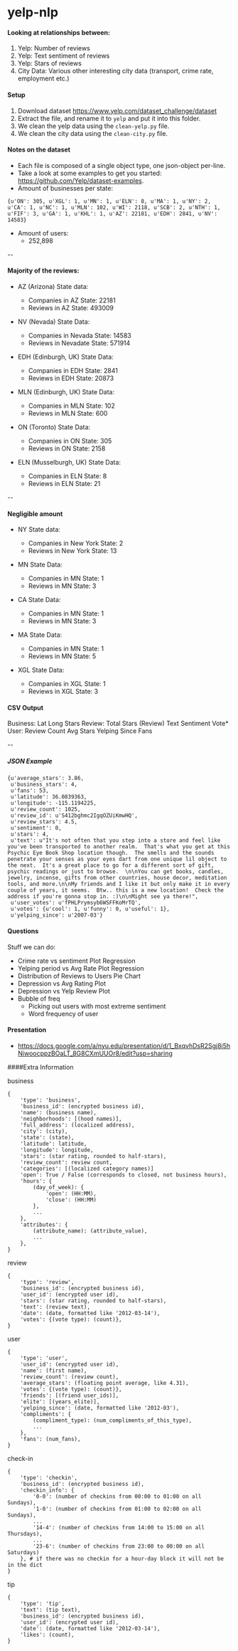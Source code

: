 yelp-nlp
========

#### Looking at relationships between:

1. Yelp: Number of reviews
2. Yelp: Text sentiment of reviews
3. Yelp: Stars of reviews
4. City Data: Various other interesting city data (transport, crime rate, employment etc.)

#### Setup

1. Download dataset https://www.yelp.com/dataset_challenge/dataset
2. Extract the file, and rename it to `yelp` and put it into this folder.
3. We clean the yelp data using the `clean-yelp.py` file.
4. We clean the city data using the `clean-city.py` file.

#### Notes on the dataset

- Each file is composed of a single object type, one json-object per-line.
- Take a look at some examples to get you started: https://github.com/Yelp/dataset-examples.
- Amount of businesses per state:

```
{u'ON': 305, u'XGL': 1, u'MN': 1, u'ELN': 8, u'MA': 1, u'NY': 2, u'CA': 1, u'NC': 1, u'MLN': 102, u'WI': 2118, u'SCB': 2, u'NTH': 1, u'FIF': 3, u'GA': 1, u'KHL': 1, u'AZ': 22181, u'EDH': 2841, u'NV': 14583}
```

- Amount of users:
    - 252,898

--

#### Majority of the reviews:

- AZ (Arizona) State data:
    - Companies in AZ State: 22181
    - Reviews in AZ State: 493009

- NV (Nevada) State Data:
    - Companies in Nevada State: 14583
    - Reviews in Nevadate State: 571914

- EDH (Edinburgh, UK) State Data:
    - Companies in EDH State: 2841
    - Reviews in EDH State: 20873

- MLN (Edinburgh, UK) State Data:
    - Companies in MLN State: 102
    - Reviews in MLN State: 600

- ON (Toronto) State Data:
    - Companies in ON State: 305
    - Reviews in ON State: 2158

- ELN (Musselburgh, UK) State Data:
    - Companies in ELN State: 8
    - Reviews in ELN State: 21

--

#### Negligible amount

- NY State data:
    - Companies in New York State: 2
    - Reviews in New York State: 13

- MN State Data:
    - Companies in MN State: 1
    - Reviews in MN State: 3

- CA State Data:
    - Companies in MN State: 1
    - Reviews in MN State: 3

- MA State Data:
    - Companies in MN State: 1
    - Reviews in MN State: 5

- XGL State Data:
    - Companies in XGL State: 1
    - Reviews in XGL State: 3

#### CSV Output

Business: Lat   Long    Stars 
Review: Total   Stars (Review)  Text    Sentiment   Vote*
User: Review Count  Avg Stars   Yelping Since   Fans

--

##### JSON Example

```
{u'average_stars': 3.86,
 u'business_stars': 4,
 u'fans': 53,
 u'latitude': 36.0839363,
 u'longitude': -115.1194225,
 u'review_count': 1025,
 u'review_id': u'S412bghmc2IgqOZUiKmwHQ',
 u'review_stars': 4.5,
 u'sentiment': 0,
 u'stars': 4,
 u'text': u"It's not often that you step into a store and feel like you've been transported to another realm.  That's what you get at this Psychic Eye Book Shop location though.  The smells and the sounds penetrate your senses as your eyes dart from one unique lil object to the next.  It's a great place to go for a different sort of gift, psychic readings or just to browse.  \n\nYou can get books, candles, jewelry, incense, gifts from other countries, house decor, meditation tools, and more.\n\nMy friends and I like it but only make it in every couple of years, it seems.  Btw.. this is a new location!  Check the address if you're gonna stop in. :)\n\nMight see ya there!",
 u'user_votes': u'fPHLPrymsyb6WSFFKoMrTQ',
 u'votes': {u'cool': 1, u'funny': 0, u'useful': 1},
 u'yelping_since': u'2007-03'}
 ```

#### Questions

Stuff we can do:            
- Crime rate vs sentiment       Plot    Regression
- Yelping period vs Avg Rate        Plot    Regression
- Distribution of Reviews to Users      Pie Chart   
- Depression vs Avg Rating      Plot
- Depression vs Yelp Review     Plot    
- Bubble of freq            
    - Picking out users with most extreme sentiment         
    - Word frequency of user

#### Presentation 
- https://docs.google.com/a/nyu.edu/presentation/d/1_BxqvhDsR2Sgj8i5hNiwoocppzBOaLT_8G8CXmUUOr8/edit?usp=sharing

####Extra Information

business
```
{
    'type': 'business',
    'business_id': (encrypted business id),
    'name': (business name),
    'neighborhoods': [(hood names)],
    'full_address': (localized address),
    'city': (city),
    'state': (state),
    'latitude': latitude,
    'longitude': longitude,
    'stars': (star rating, rounded to half-stars),
    'review_count': review count,
    'categories': [(localized category names)]
    'open': True / False (corresponds to closed, not business hours),
    'hours': {
        (day_of_week): {
            'open': (HH:MM),
            'close': (HH:MM)
        },
        ...
    },
    'attributes': {
        (attribute_name): (attribute_value),
        ...
    },
}
```

review
```
{
    'type': 'review',
    'business_id': (encrypted business id),
    'user_id': (encrypted user id),
    'stars': (star rating, rounded to half-stars),
    'text': (review text),
    'date': (date, formatted like '2012-03-14'),
    'votes': {(vote type): (count)},
}
```

user
```
{
    'type': 'user',
    'user_id': (encrypted user id),
    'name': (first name),
    'review_count': (review count),
    'average_stars': (floating point average, like 4.31),
    'votes': {(vote type): (count)},
    'friends': [(friend user_ids)],
    'elite': [(years_elite)],
    'yelping_since': (date, formatted like '2012-03'),
    'compliments': {
        (compliment_type): (num_compliments_of_this_type),
        ...
    },
    'fans': (num_fans),
}
```

check-in
```
{
    'type': 'checkin',
    'business_id': (encrypted business id),
    'checkin_info': {
        '0-0': (number of checkins from 00:00 to 01:00 on all Sundays),
        '1-0': (number of checkins from 01:00 to 02:00 on all Sundays),
        ...
        '14-4': (number of checkins from 14:00 to 15:00 on all Thursdays),
        ...
        '23-6': (number of checkins from 23:00 to 00:00 on all Saturdays)
    }, # if there was no checkin for a hour-day block it will not be in the dict
}
```

tip
```
{
    'type': 'tip',
    'text': (tip text),
    'business_id': (encrypted business id),
    'user_id': (encrypted user id),
    'date': (date, formatted like '2012-03-14'),
    'likes': (count),
}
```
